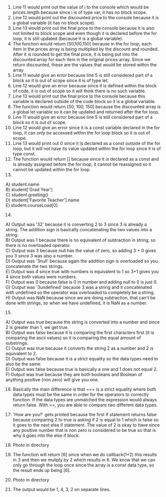 1. Line 11 would print out the value of i to the console which would be prices.length because since i is of type var, it has no block scope.
2. Line 12 would print out the discounted price to the console because it is a global variable (it has no block scope).
3. Line 13 would print out the final price to the console because it is also not limited to block scope and even though it is declared before the for loop, it is still updated (because it is a global variable).
4. The function would return [50,100,150] because in the for loop, each item in the prices array is being multiplied by the discount and rounded. After it is rounded to get the final price, it is being put into the discounted array for each item in the original prices array. Since we return discounted, these are the values that would be stored within the array.
5. Line 11 would give an error because line 5 is still considered part of a block so it is out of scope since it is of type let.
6. Line 12 would give an error because since it is defined within the block of code, it is out of scope so it will think there is no such variable.
7. Line 13 would print out the final price to the console because this variable is declared outside of the code block so it is a global variable.
8. The function would return [50, 100, 150] because the discounted array is a global let variable so it can be updated and returned after the for loop.
9. Line 11 would give an error because line 5 is still considered part of a block so it is out of scope.
10. Line 12 would give an error since it is a const variable declared in the for loop, it can only be accessed within the for loop block so it is out of scope.
11. Line 13 would print out 0 since it is declared as a const outside of the for loop, but it will not have its value updated within the for loop since it is of type const.
12. The function would return [] because since it is declared as a const and is already assigned before the for loop, it cannot be reassigned so it cannot be updated within the for loop.
13.

A) student.name  
B) student['Grad Year']   
C) student.greeting()   
D) student['Favorite Teacher'].name     
E) student.courseLoad[0]

14.

A) Output was '32' because it is converting 2 to 3 since 3 is already a string. The addition sign is basically concatenating the two values into a string.   
B) Output was 1 because there is no equivalent of subtraction in string, so there is no overloaded operator.  
C) Output was 3 because null has the value of zero, so adding 3 + 0 gives you 3 since 3 was also a number.  
D) Output was '3null' because again the addition sign is overloaded so you concatenate the two strings.  
E) Output was 4 since true with numbers is equivalent to 1 so 3+1 gives you 4 since both values were numbers.  
F) Output was 0 because false is 0 in number and adding null to 0 is just 0.  
G) Output was '3undefined' because 3 was a string and it concatenated with undefined so the operator was overloaded to completely be a string.  
H) Output was NaN because since we are doing subtraction, that can't be done with strings, so when we have undefined, it is NaN as a number.  

15.

A) Output was true because the string is converted into a number and since 2 is greater than 1, we get true.   
B) Output was false because it is comparing the first characters first (it is comparing the ascii values) so it is comparing the equal amount of substrings.   
C) Output was true because it converts the string 2 as a number and 2 is equivalent to 2.   
D) Output was false because it is a strict equality so the data types need to also be the same.   
E) Output was false because true is basically a one and 1 does not equal 2.    
F) Output was true because they are both booleans and Boolean of anything positive (non zero) will give you one.   

16. Basically the main difference is that === is a strict equality where both data types must be the same in order for the operators to correctly function. If the data types are unmatched the expression would always return false. With ==, you are able to compare two different data types.    

17. 'How are you?' gets printed because the first if statement returns false because comparing 2 to true is asking if 2 is equal to 1 which is false so it goes to the next else if statement. The value of 2 is okay to have since any positive number that is non zero is considered to be true so that is why it goes into the else if block.   
18. Photo in directory
19. The function will return [6] since when we do callback(1+2) this results in 3 and then we muliply by 2 which results in 6. We know that we can only go through the loop once since the array is a const data type, so the result ends up being [6].
20. Photo in directory
21. The output would be 1, 4, 3, 2 on separate lines.
